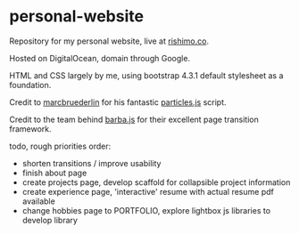 # personal-website
Repository for my personal website, live at [rishimo.co](https://rishimo.co). 

Hosted on DigitalOcean, domain through Google.

HTML and CSS largely by me, using bootstrap 4.3.1 default stylesheet as a foundation.

Credit to [marcbruederlin](https://github.com/marcbruederlin) for his fantastic [particles.js](https://github.com/marcbruederlin/particles.js) script.

Credit to the team behind [barba.js](https://barba.js.org/) for their excellent page transition framework.

todo, rough priorities order:
- shorten transitions / improve usability
- finish about page
- create projects page, develop scaffold for collapsible project information
- create experience page, 'interactive' resume with actual resume pdf available
- change hobbies page to PORTFOLIO, explore lightbox js libraries to develop library
